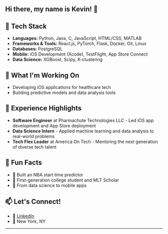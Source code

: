 ## Hi there, my name is Kevin! 👋

## 🔧 Tech Stack
- **Languages:** Python, Java, C, JavaScript, HTML/CSS, MATLAB
- **Frameworks & Tools:** React.js, PyTorch, Flask, Docker, Git, Linux
- **Databases:** PostgreSQL
- **Mobile:** iOS Development (Xcode), TestFlight, App Store Connect
- **Data Science:** XGBoost, Scipy, K-clustering

## 🚀 What I'm Working On
- Developing iOS applications for healthcare tech
- Building predictive models and data analysis tools

## 💼 Experience Highlights
- **Software Engineer** at Pharmachute Technologies LLC - Led iOS app development and App Store deployment
- **Data Science Intern** - Applied machine learning and data analysis to real-world problems
- **Tech Flex Leader** at America On Tech - Mentoring the next generation of diverse tech talent

## 🌟 Fun Facts
- 🏀 Built an NBA start time predictor
- 🎯 First-generation college student and MLT Scholar
- 📱 From data science to mobile apps

## 📫 Let's Connect!
- 💼 [LinkedIn](http://linkedin.com/in/kevin-guillermo-6b049425b)
- 📍 New York, NY

---
<!--
**Kevin-rgbi/Kevin-rgbi** is a ✨ _special_ ✨ repository because its `README.md` (this file) appears on your GitHub profile.

Here are some ideas to get you started:

- 🔭 I’m currently working on ...
- 🌱 I’m currently learning ...
- 👯 I’m looking to collaborate on ...
- 🤔 I’m looking for help with ...
- 💬 Ask me about ...
- 📫 How to reach me: ...
- 😄 Pronouns: ...
- ⚡ Fun fact: ...
-->
